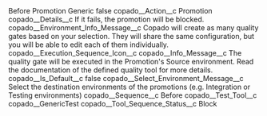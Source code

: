 <?xml version="1.0" encoding="UTF-8"?>
<CustomMetadata xmlns="http://soap.sforce.com/2006/04/metadata" xmlns:xsi="http://www.w3.org/2001/XMLSchema-instance" xmlns:xsd="http://www.w3.org/2001/XMLSchema">
    <label>Before Promotion Generic</label>
    <protected>false</protected>
    <values>
        <field>copado__Action__c</field>
        <value xsi:type="xsd:string">Promotion</value>
    </values>
    <values>
        <field>copado__Details__c</field>
        <value xsi:type="xsd:string">If it fails, the promotion will be blocked.</value>
    </values>
    <values>
        <field>copado__Environment_Info_Message__c</field>
        <value xsi:type="xsd:string">Copado will create as many quality gates based on your selection. They will share the same configuration, but you will be able to edit each of them individually.</value>
    </values>
    <values>
        <field>copado__Execution_Sequence_Icon__c</field>
        <value xsi:nil="true"/>
    </values>
    <values>
        <field>copado__Info_Message__c</field>
        <value xsi:type="xsd:string">The quality gate will be executed in the Promotion&apos;s Source environment. Read the documentation of the defined quality tool for more details.</value>
    </values>
    <values>
        <field>copado__Is_Default__c</field>
        <value xsi:type="xsd:boolean">false</value>
    </values>
    <values>
        <field>copado__Select_Environment_Message__c</field>
        <value xsi:type="xsd:string">Select the destination environments of the promotions (e.g. Integration or Testing environments)</value>
    </values>
    <values>
        <field>copado__Sequence__c</field>
        <value xsi:type="xsd:string">Before</value>
    </values>
    <values>
        <field>copado__Test_Tool__c</field>
        <value xsi:type="xsd:string">copado__GenericTest</value>
    </values>
    <values>
        <field>copado__Tool_Sequence_Status__c</field>
        <value xsi:type="xsd:string">Block</value>
    </values>
</CustomMetadata>
